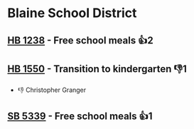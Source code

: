 # Blaine School District

## [HB 1238](/bill/2023-24/hb/1238/) - Free school meals 👍2  

## [HB 1550](/bill/2023-24/hb/1550/) - Transition to kindergarten  👎1 
* 👎 Christopher Granger

## [SB 5339](/bill/2023-24/sb/5339/) - Free school meals 👍1  